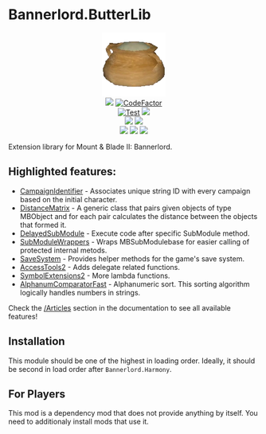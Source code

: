# Bannerlord.ButterLib
<p align="center">
  <a href="https://github.com/BUTR/Bannerlord.ButterLib" alt="Logo">
  <img src="https://github.com/BUTR/Bannerlord.ButterLib/blob/dev/resources/Butter.png?raw=true" /></a>
  </br>
  <a href="https://github.com/BUTR/Bannerlord.ButterLib" alt="Lines Of Code">
  <img src="https://tokei.rs/b1/github/BUTR/Bannerlord.ButterLib?category=code" /></a>
  <a href="https://www.codefactor.io/repository/github/butr/bannerlord.butterlib"><img src="https://www.codefactor.io/repository/github/butr/bannerlord.butterlib/badge" alt="CodeFactor" /></a>
  </br>
  <a href="https://github.com/BUTR/Bannerlord.ButterLib/actions?query=workflow%3ATest"><img src="https://github.com/BUTR/Bannerlord.ButterLib/workflows/Test/badge.svg?branch=dev&event=push" alt="Test" /></a>
  <a href="https://codecov.io/gh/BUTR/Bannerlord.ButterLib"><img src="https://codecov.io/gh/BUTR/Bannerlord.ButterLib/branch/dev/graph/badge.svg" />
   </a>
  </br>
  <a href="https://www.nuget.org/packages/Bannerlord.ButterLib" alt="NuGet Bannerlord.ButterLib">
  <img src="https://img.shields.io/nuget/v/Bannerlord.ButterLib.svg?label=NuGet%20Bannerlord.ButterLib&colorB=blue" /></a>
  <a href="https://butr.github.io/Bannerlord.ButterLib" alt="Documentation">
  <img src="https://img.shields.io/badge/Documentation-%F0%9F%94%8D-blue?style=flat" /></a>
  </br>
  <a href="https://www.nexusmods.com/mountandblade2bannerlord/mods/2018" alt="Nexus ButterLib">
  <img src="https://img.shields.io/badge/Nexus-ButterLib-yellow.svg" /></a>  
  <a href="https://www.nexusmods.com/mountandblade2bannerlord/mods/2018" alt="ButterLib">
  <img src="https://img.shields.io/endpoint?url=https%3A%2F%2Fnexusmods-version-pzk4e0ejol6j.runkit.sh%3FgameId%3Dmountandblade2bannerlord%26modId%3D2018" /></a>
  <a href="https://www.nexusmods.com/mountandblade2bannerlord/mods/2018" alt="Nexus ButterLib">
  <img src="https://img.shields.io/endpoint?url=https%3A%2F%2Fnexusmods-downloads-ayuqql60xfxb.runkit.sh%2F%3Ftype%3Dtotal%26gameId%3D3174%26modId%3D2018" /></a>
  </br>
</p>

Extension library for Mount & Blade II: Bannerlord.

## Highlighted features:
* [CampaignIdentifier](https://butr.github.io/Bannerlord.ButterLib/articles/CampaignIdentifier/Overview.html) - Associates unique string ID with every campaign based on the initial character.  
* [DistanceMatrix](https://butr.github.io/Bannerlord.ButterLib/articles/DistanceMatrix/Overview.html) - A generic class that pairs given objects of type MBObject and for each pair calculates the distance between the objects that formed it.  
* [DelayedSubModule](https://butr.github.io/Bannerlord.ButterLib/articles/DelayedSubModule/Overview.html) - Execute code after specific SubModule method.  
* [SubModuleWrappers](https://butr.github.io/Bannerlord.ButterLib/articles/SubModuleWrappers/Overview.html) - Wraps MBSubModulebase for easier calling of protected internal metods. 
* [SaveSystem](https://butr.github.io/Bannerlord.ButterLib/articles/SaveSystem/Overview.html) - Provides helper methods for the game's save system.
* [AccessTools2](https://butr.github.io/Bannerlord.ButterLib/api/Bannerlord.ButterLib.Common.Helpers.AccessTools2.html) - Adds delegate related functions.  
* [SymbolExtensions2](https://butr.github.io/Bannerlord.ButterLib/api/Bannerlord.ButterLib.Common.Helpers.SymbolExtensions2.html) - More lambda functions. 
* [AlphanumComparatorFast](https://butr.github.io/Bannerlord.ButterLib/api/Bannerlord.ButterLib.Common.Helpers.AlphanumComparatorFast.html) - Alphanumeric sort. This sorting algorithm logically handles numbers in strings.  

Check the [/Articles](https://butr.github.io/Bannerlord.ButterLib/articles/index.html) section in the documentation to see all available features!

## Installation
This module should be one of the highest in loading order. Ideally, it should be second in load order after ``Bannerlord.Harmony``.

## For Players
This mod is a dependency mod that does not provide anything by itself. You need to additionaly install mods that use it.
